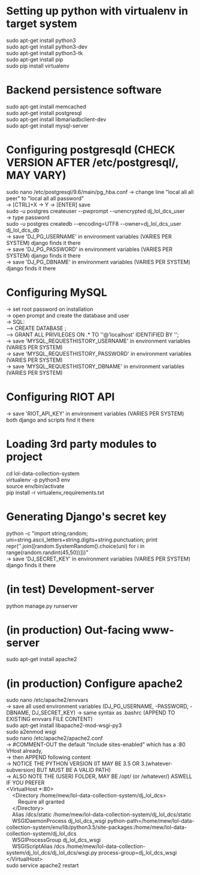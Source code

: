 # Setting up python with virtualenv in target system
sudo apt-get install python3  
sudo apt-get install python3-dev  
sudo apt-get install python3-tk  
sudo apt-get install pip  
sudo pip install virtualenv  

# Backend persistence software
sudo apt-get install memcached  
sudo apt-get install postgresql  
sudo apt-get install libmariadbclient-dev  
sudo apt-get install mysql-server

# Configuring postgresqld (CHECK VERSION AFTER /etc/postgresql/, MAY VARY)
sudo nano /etc/postgresql/9.6/main/pg_hba.conf
-> change line "local all all peer" to "local all all password"  
-> [CTRL]+X -> Y -> [ENTER] save  
sudo -u postgres createuser --pwprompt --unencrypted dj_lol_dcs_user  
-> type password  
sudo -u postgres createdb --encoding=UTF8 --owner=dj_lol_dcs_user dj_lol_dcs_db  
-> save 'DJ_PG_USERNAME' in environment variables (VARIES PER SYSTEM) django finds it there  
-> save 'DJ_PG_PASSWORD' in environment variables (VARIES PER SYSTEM) django finds it there  
-> save 'DJ_PG_DBNAME' in environment variables (VARIES PER SYSTEM) django finds it there

# Configuring MySQL
-> set root password on installation  
-> open prompt and create the database and user  
-> SQL:  
--> CREATE DATABASE <dbname>;  
--> GRANT ALL PRIVILEGES ON <dbname>.* TO '<username>'@'localhost' IDENTIFIED BY '<password>';  
-> save 'MYSQL_REQUESTHISTORY_USERNAME' in environment variables (VARIES PER SYSTEM)  
-> save 'MYSQL_REQUESTHISTORY_PASSWORD' in environment variables (VARIES PER SYSTEM)  
-> save 'MYSQL_REQUESTHISTORY_DBNAME' in environment variables (VARIES PER SYSTEM)

# Configuring RIOT API
-> save 'RIOT_API_KEY' in environment variables (VARIES PER SYSTEM) both django and scripts find it there

# Loading 3rd party modules to project
cd lol-data-collection-system  
virtualenv -p python3 env  
source env/bin/activate  
pip install -r virtualenv_requirements.txt  

# Generating Django's secret key
python -c "import string,random; uni=string.ascii_letters+string.digits+string.punctuation; print repr(''.join([random.SystemRandom().choice(uni) for i in range(random.randint(45,50))]))"  
-> save 'DJ_SECRET_KEY' in environment variables (VARIES PER SYSTEM) django finds it there  

# (in test) Development-server
python manage.py runserver  

# (in production) Out-facing www-server
sudo apt-get install apache2  

# (in production) Configure apache2
sudo nano /etc/apache2/envvars  
-> save all used environment variables (DJ_PG_USERNAME, -PASSWORD, -DBNAME, DJ_SECRET_KEY) -> same syntax as .bashrc (APPEND TO EXISTING envvars FILE CONTENT)  
sudo apt-get install libapache2-mod-wsgi-py3  
sudo a2enmod wsgi  
sudo nano /etc/apache2/apache2.conf  
-> #COMMENT-OUT the default "Include sites-enabled" which has a :80 VHost already,   
-> then APPEND following content  
-> NOTICE THE PYTHON VERSION (IT MAY BE 3.5 OR 3.(whatever-subversion) BUT MUST BE A VALID PATH)  
-> ALSO NOTE THE (USER) FOLDER, MAY BE /opt/ (or /whatever/) ASWELL IF YOU PREFER  
&lt;VirtualHost *:80&gt;  
&nbsp;&nbsp;&nbsp;&nbsp;&lt;Directory /home/mew/lol-data-collection-system/dj_lol_dcs&gt;  
&nbsp;&nbsp;&nbsp;&nbsp;&nbsp;&nbsp;&nbsp;&nbsp;Require all granted  
&nbsp;&nbsp;&nbsp;&nbsp;&lt;/Directory&gt;  
&nbsp;&nbsp;&nbsp;&nbsp;Alias /dcs/static /home/mew/lol-data-collection-system/dj_lol_dcs/static  
&nbsp;&nbsp;&nbsp;&nbsp;WSGIDaemonProcess dj_lol_dcs_wsgi python-path=/home/mew/lol-data-collection-system/env/lib/python3.5/site-packages:/home/mew/lol-data-collection-system/dj_lol_dcs  
&nbsp;&nbsp;&nbsp;&nbsp;WSGIProcessGroup dj_lol_dcs_wsgi  
&nbsp;&nbsp;&nbsp;&nbsp;WSGIScriptAlias /dcs /home/mew/lol-data-collection-system/dj_lol_dcs/dj_lol_dcs/wsgi.py process-group=dj_lol_dcs_wsgi  
&lt;/VirtualHost&gt;  
sudo service apache2 restart  

